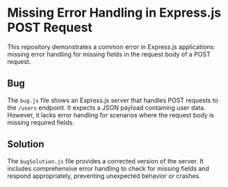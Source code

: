 # Missing Error Handling in Express.js POST Request

This repository demonstrates a common error in Express.js applications: missing error handling for missing fields in the request body of a POST request.

## Bug
The `bug.js` file shows an Express.js server that handles POST requests to the `/users` endpoint.  It expects a JSON payload containing user data. However, it lacks error handling for scenarios where the request body is missing required fields.

## Solution
The `bugSolution.js` file provides a corrected version of the server. It includes comprehensive error handling to check for missing fields and respond appropriately, preventing unexpected behavior or crashes.